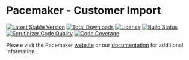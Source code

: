 # Pacemaker - Customer Import

[![Latest Stable Version](https://img.shields.io/packagist/v/techdivision/import-customer.svg?style=flat-square)](https://packagist.org/packages/techdivision/import-customer) 
 [![Total Downloads](https://img.shields.io/packagist/dt/techdivision/import-customer.svg?style=flat-square)](https://packagist.org/packages/techdivision/import-customer)
 [![License](https://img.shields.io/packagist/l/techdivision/import-customer.svg?style=flat-square)](https://packagist.org/packages/techdivision/import-customer)
 [![Build Status](https://img.shields.io/travis/techdivision/import-customer/master.svg?style=flat-square)](http://travis-ci.org/techdivision/import-customer)
 [![Scrutinizer Code Quality](https://img.shields.io/scrutinizer/g/techdivision/import-customer/master.svg?style=flat-square)](https://scrutinizer-ci.com/g/techdivision/import-customer/?branch=master)
 [![Code Coverage](https://img.shields.io/scrutinizer/coverage/g/techdivision/import-customer/master.svg?style=flat-square)](https://scrutinizer-ci.com/g/techdivision/import-customer/?branch=master)

Please visit the Pacemaker [website](https://pacemaker.techdivision.com) or our [documentation](https://docs.met.tdintern.de/pacemaker/1.3/) for additional information

